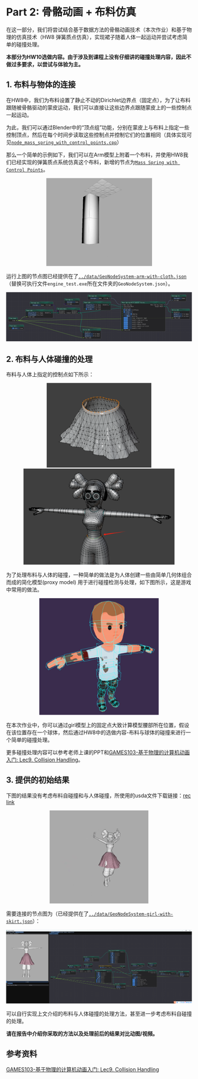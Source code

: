 # Part 2: 骨骼动画 + 布料仿真

在这一部分，我们将尝试结合基于数据方法的骨骼动画技术（本次作业）和基于物理的仿真技术（HW8 弹簧质点仿真），实现裙子随着人体一起运动并尝试考虑简单的碰撞处理。

**本部分为HW10选做内容。由于涉及到课程上没有仔细讲的碰撞处理内容，因此不做过多要求，以尝试与体验为主。**

## 1. 布料与物体的连接

在HW8中，我们为布料设置了静止不动的Dirichlet边界点（固定点），为了让布料跟随被骨骼驱动的蒙皮运动，我们可以直接让这些边界点跟随蒙皮上的一些控制点一起运动。

为此，我们可以通过Blender中的“顶点组”功能，分别在蒙皮上与布料上指定一些控制顶点，然后在每个时间步读取这些控制点并控制它们的位置相同（具体实现可见[`node_mass_spring_with_control_points.cpp`](../../../Framework3D/source/nodes/nodes/geometry/node_mass_spring_with_control_points.cpp)）

那么一个简单的示例如下，我们可以在Arm模型上附着一个布料，并使用HW8我们已经实现的弹簧质点系统仿真这个布料，新增的节点为[`Mass Spring with Control Points`](../../../Framework3D/source/nodes/nodes/geometry/node_mass_spring_with_control_points.cpp)。

<div  align="center">    
 <img src="../images/arm-with-cloth.gif" style="zoom:70%" />
</div>

运行上图的节点图已经提供在了[`../data/GeoNodeSystem-arm-with-cloth.json`](../data/GeoNodeSystem-arm-with-cloth.json) （替换可执行文件`engine_test.exe`所在文件夹的`GeoNodeSystem.json`）。


<div  align="center">    
 <img src="../images/node-arm-with-cloth.png" style="zoom:70%" />
</div>



## 2. 布料与人体碰撞的处理 

布料与人体上指定的控制点如下所示：

<div  align="center">    
 <img src="../images/skirt-fixed-points.png" style="zoom:40%" />
</div>

<div  align="center">    
 <img src="../images/girl-fixed-points.png" style="zoom:40%" />
</div>


为了处理布料与人体的碰撞，一种简单的做法是为人体创建一些由简单几何体组合而成的简化模型(proxy model) 用于进行碰撞检测与处理，如下图所示，这是游戏中常用的做法。

<div  align="center">    
 <img src="../images/collider.png" style="zoom:40%" />
</div>

在本次作业中，你可以通过girl模型上的固定点大致计算模型腰部所在位置，假设在该位置存在一个球体，然后通过HW8中的选做内容-布料与球体的碰撞来进行一个简单的碰撞处理。

更多碰撞处理内容可以参考老师上课的PPT和[GAMES103-基于物理的计算机动画入门: Lec9. Collision Handling](https://www.bilibili.com/video/BV12Q4y1S73g/?p=9&share_source=copy_web&vd_source=19d965dd50171e7e3327ff6e149567c2)。

## 3. 提供的初始结果

下图的结果没有考虑布料自碰撞和与人体碰撞，所使用的usda文件下载链接：[rec link](https://rec.ustc.edu.cn/share/7f03d330-1524-11ef-a705-419a27101c12)

<div  align="center">    
 <img src="../images/girl-with-cloth-intersect.gif" style="zoom:70%" />
</div>

需要连接的节点图为（已经提供在了[`../data/GeoNodeSystem-girl-with-skirt.json`](../data/GeoNodeSystem-girl-with-skirt.json)）：

<div  align="center">    
 <img src="../images/node-girl-with-skirt.png" style="zoom:70%" />
</div>

可以自行实现上文介绍的布料与人体碰撞的处理方法，甚至进一步考虑布料自碰撞的处理。

**请在报告中介绍你采取的方法以及处理前后的结果对比动图/视频。**

## 参考资料
[GAMES103-基于物理的计算机动画入门: Lec9. Collision Handling](https://www.bilibili.com/video/BV12Q4y1S73g/?p=9&share_source=copy_web&vd_source=19d965dd50171e7e3327ff6e149567c2)